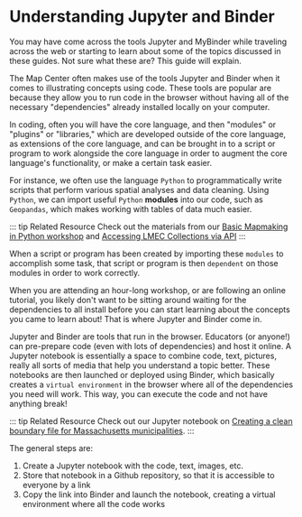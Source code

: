 
# Understanding Jupyter and Binder 

You may have come across the tools Jupyter and MyBinder while traveling across the web or starting to learn about some of the topics discussed in these guides. Not sure what these are? This guide will explain. 

The Map Center often makes use of the tools Jupyter and Binder when it comes to illustrating concepts using code. These tools are popular are because they allow you to run code in the browser without having all of the necessary "dependencies" already installed locally on your computer.

In coding, often you will have the core language, and then "modules" or "plugins" or "libraries," which are developed outside of the core language, as extensions of the core language, and can be brought in to a script or program to work alongside the core language in order to augment the core language's functionality, or make a certain task easier. 

For instance, we often use the language `Python` to programmatically write scripts that perform various spatial analyses and data cleaning. Using `Python`, we can import useful `Python` **modules** into our code, such as `Geopandas`, which makes working with tables of data much easier.

::: tip Related Resource
Check out the materials from our [Basic Mapmaking in Python workshop](./python.html) and [Accessing LMEC Collections via API](./collections-api.md)
:::

When a script or program has been created by importing these `modules` to accomplish some task, that script or program is then `dependent` on those modules in order to work correctly.

When you are attending an hour-long workshop, or are following an online tutorial, you likely don't want to be sitting around waiting for the dependencies to all install before you can start learning about the concepts you came to learn about! That is where Jupyter and Binder come in.

Jupyter and Binder are tools that run in the browser. Educators (or anyone!) can pre-prepare code (even with lots of dependencies) and host it online. A Jupyter notebook is essentially a space to combine code, text, pictures, really all sorts of media that help you understand a topic better. These notebooks are then launched or deployed using Binder, which basically creates a `virtual environment` in the browser where all of the dependencies you need will work. This way, you can execute the code and not have anything break!

::: tip Related Resource
Check out our Jupyter notebook on [Creating a clean boundary file for Massachusetts municipalities](https://github.com/nblmc/massachusetts-municipal-boundaries/blob/main/processor.ipynb).
:::

The general steps are:
1. Create a Jupyter notebook with the code, text, images, etc.
2. Store that notebook in a Github repository, so that it is accessible to everyone by a link
3. Copy the link into Binder and launch the notebook, creating a virtual environment where all the code works

